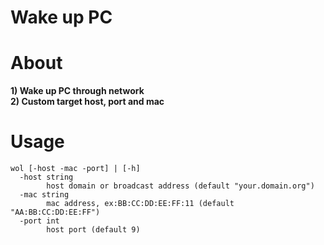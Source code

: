 # Wake up PC
# About
**1) Wake up PC through network**  
**2) Custom target host, port and mac**  
  
# Usage
```
wol [-host -mac -port] | [-h]
  -host string
        host domain or broadcast address (default "your.domain.org")
  -mac string
        mac address, ex:BB:CC:DD:EE:FF:11 (default "AA:BB:CC:DD:EE:FF")
  -port int
        host port (default 9)
```
